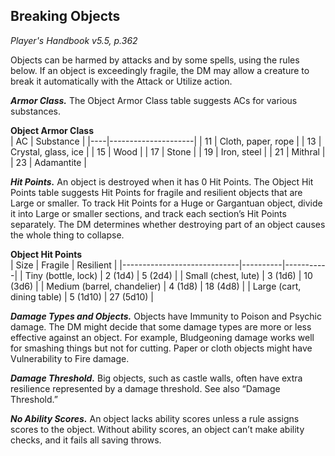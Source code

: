 ## Breaking Objects

*Player's Handbook v5.5, p.362*

Objects can be harmed by attacks and by some spells, using the rules below. If an object is exceedingly fragile, the DM may allow a creature to break it automatically with the Attack or Utilize action.

***Armor Class.*** The Object Armor Class table suggests ACs for various substances.

**Object Armor Class**  
| AC | Substance           |
|----|---------------------|
| 11 | Cloth, paper, rope  |
| 13 | Crystal, glass, ice |
| 15 | Wood                |
| 17 | Stone               |
| 19 | Iron, steel         |
| 21 | Mithral             |
| 23 | Adamantite          |

***Hit Points.*** An object is destroyed when it has 0 Hit Points. The Object Hit Points table suggests Hit Points for fragile and resilient objects that are Large or smaller. To track Hit Points for a Huge or Gargantuan object, divide it into Large or smaller sections, and track each section’s Hit Points separately. The DM determines whether destroying part of an object causes the whole thing to collapse.

**Object Hit Points**  
| Size                        | Fragile  | Resilient |
|-----------------------------|----------|-----------|
| Tiny (bottle, lock)         | 2 (1d4)  | 5 (2d4)   |
| Small (chest, lute)         | 3 (1d6)  | 10 (3d6)  |
| Medium (barrel, chandelier) | 4 (1d8)  | 18 (4d8)  |
| Large (cart, dining table)  | 5 (1d10) | 27 (5d10) |

***Damage Types and Objects.*** Objects have Immunity to Poison and Psychic damage. The DM might decide that some damage types are more or less effective against an object. For example, Bludgeoning damage works well for smashing things but not for cutting. Paper or cloth objects might have Vulnerability to Fire damage.

***Damage Threshold.*** Big objects, such as castle walls, often have extra resilience represented by a damage threshold. See also “Damage Threshold.”

***No Ability Scores.*** An object lacks ability scores unless a rule assigns scores to the object. Without ability scores, an object can’t make ability checks, and it fails all saving throws.
